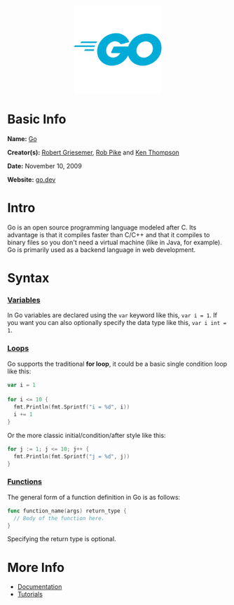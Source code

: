 <p align="center"><img width="200" height="200" src="https://github.com/jgphilpott/babel/blob/main/Go/logo.png"></p>

# Basic Info

**Name:** [Go](https://en.wikipedia.org/wiki/Go_(programming_language))

**Creator(s):** [Robert Griesemer](https://en.wikipedia.org/wiki/Robert_Griesemer), [Rob Pike](https://en.wikipedia.org/wiki/Rob_Pike) and [Ken Thompson](https://en.wikipedia.org/wiki/Ken_Thompson)

**Date:** November 10, 2009

**Website:** [go.dev](https://go.dev)

# Intro

Go is an open source programming language modeled after C. Its advantage is that it compiles faster than C/C++ and that it compiles to binary files so you don't need a virtual machine (like in Java, for example). Go is primarily used as a backend language in web development.

# Syntax

### [Variables](https://www.tutorialspoint.com/go/go_variables.htm)

In Go variables are declared using the `var` keyword like this, `var i = 1`. If you want you can also optionally specify the data type like this, `var i int = 1`.

### [Loops](https://www.tutorialspoint.com/go/go_loops.htm)

Go supports the traditional **for loop**, it could be a basic single condition loop like this:

```go
var i = 1

for i <= 10 {
  fmt.Println(fmt.Sprintf("i = %d", i))
  i += 1
}
```

Or the more classic initial/condition/after style like this:

```go
for j := 1; j <= 10; j++ {
  fmt.Println(fmt.Sprintf("j = %d", j))
}
```

### [Functions](https://www.tutorialspoint.com/go/go_functions.htm)

The general form of a function definition in Go is as follows:

```go
func function_name(args) return_type {
  // Body of the function here.
}
```

Specifying the return type is optional.

# More Info

 - [Documentation](https://go.dev/doc)
 - [Tutorials](https://www.tutorialspoint.com/go/index.htm)
